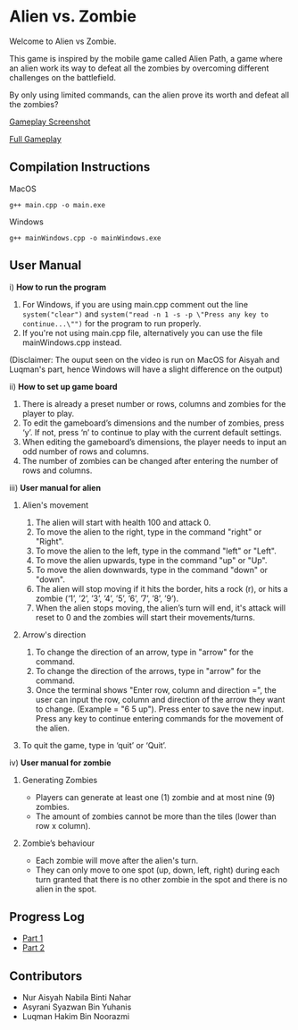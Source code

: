 # Alien vs. Zombie

Welcome to Alien vs Zombie. 

This game is inspired by the mobile game called Alien Path, a 
game where an alien work its way to defeat all the zombies by overcoming 
different challenges on the battlefield.

By only using limited commands, can the alien prove its worth and defeat all the zombies?

[Gameplay Screenshot](ss2.JPG)

[Full Gameplay](https://youtu.be/86s3pnQ3_OQ)

## Compilation Instructions

MacOS

```
g++ main.cpp -o main.exe
```

Windows
```
g++ mainWindows.cpp -o mainWindows.exe
```

## User Manual

i) **How to run the program**

1. For Windows, if you are using main.cpp comment out the line ```system("clear")``` and ```system("read -n 1 -s -p \"Press any key to 
continue...\"")``` for the program to run properly.
3. If you're not using main.cpp file, alternatively you can use the file mainWindows.cpp instead.

(Disclaimer: The ouput seen on the video is run on MacOS for Aisyah and Luqman's part, hence Windows will have a slight difference on the output)
 

ii) **How to set up game board**

1. There is already a preset number or rows, columns and zombies for the player to play.
2. To edit the gameboard’s dimensions and the number of zombies, press ‘y’. If not, press ‘n’ to continue to play with the current default settings.
3. When editing the gameboard’s dimensions, the player needs to input an odd number of rows and columns. 
4. The number of zombies can be changed after entering the number of rows and columns. 

    
    
iii) **User manual for alien**

1. Alien's movement
    1. The alien will start with health 100 and attack 0. 
    2. To move the alien to the right, type in the command "right" or "Right".
    3. To move the alien to the left, type in the command "left" or "Left".
    4. To move the alien upwards, type in the command "up" or "Up".
    5. To move the alien downwards, type in the command "down" or "down".
    6. The alien will stop moving if it hits the border, hits a rock (r), or hits a zombie (‘1’, ’2’, ’3’, ’4’, ’5’, ’6’, ’7’, ’8’, ’9’).
    7. When the alien stops moving, the alien’s turn will end, it's attack will reset to 0 and the zombies will start their movements/turns.

2. Arrow's direction
    1. To change the direction of an arrow, type in "arrow" for the command.
    2. To change the direction of the arrows, type in "arrow" for the command. 
    3. Once the terminal shows "Enter row, column and direction =", the user can input the row, column and direction of the  arrow they want to change.            (Example = "6 5 up"). Press enter to save the new input. Press any key to continue entering commands for the movement of the alien.

3. To quit the game, type in ‘quit’ or ‘Quit’.

iv) **User manual for zombie**
    
1. Generating Zombies
    - Players can generate at least one (1) zombie and at most nine (9) zombies. 
    - The amount of zombies cannot be more than the tiles (lower than row x column).

2. Zombie’s behaviour
    - Each zombie will move after the alien's turn.
    - They can only move to one spot (up, down, left, right) during each turn granted that there is no other zombie in the spot and there is no alien in        the spot.


## Progress Log

- [Part 1](PART1.md)
- [Part 2](PART2.md)

## Contributors

- Nur Aisyah Nabila Binti Nahar
- Asyrani Syazwan Bin Yuhanis
- Luqman Hakim Bin Noorazmi




